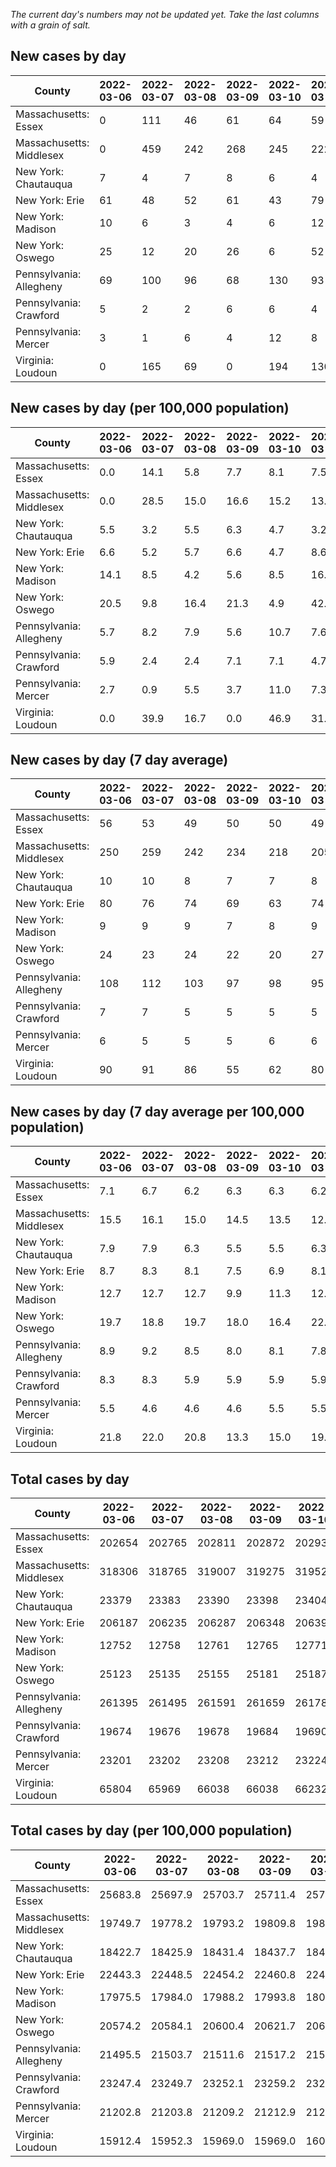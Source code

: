 _The current day's numbers may not be updated yet. Take the last columns with a grain of salt._
## New cases by day

| County | 2022-03-06 | 2022-03-07 | 2022-03-08 | 2022-03-09 | 2022-03-10 | 2022-03-11 | 2022-03-12 |
| --- | --- | --- | --- | --- | --- | --- | --- |
| Massachusetts: Essex | 0 | 111 | 46 | 61 | 64 | 59 |  |
| Massachusetts: Middlesex | 0 | 459 | 242 | 268 | 245 | 222 |  |
| New York: Chautauqua | 7 | 4 | 7 | 8 | 6 | 4 | 2 |
| New York: Erie | 61 | 48 | 52 | 61 | 43 | 79 | 60 |
| New York: Madison | 10 | 6 | 3 | 4 | 6 | 12 | 4 |
| New York: Oswego | 25 | 12 | 20 | 26 | 6 | 52 | 20 |
| Pennsylvania: Allegheny | 69 | 100 | 96 | 68 | 130 | 93 | 75 |
| Pennsylvania: Crawford | 5 | 2 | 2 | 6 | 6 | 4 | 5 |
| Pennsylvania: Mercer | 3 | 1 | 6 | 4 | 12 | 8 | 4 |
| Virginia: Loudoun | 0 | 165 | 69 | 0 | 194 | 130 |  |

## New cases by day (per 100,000 population)

| County | 2022-03-06 | 2022-03-07 | 2022-03-08 | 2022-03-09 | 2022-03-10 | 2022-03-11 | 2022-03-12 |
| --- | --- | --- | --- | --- | --- | --- | --- |
| Massachusetts: Essex | 0.0 | 14.1 | 5.8 | 7.7 | 8.1 | 7.5 |  |
| Massachusetts: Middlesex | 0.0 | 28.5 | 15.0 | 16.6 | 15.2 | 13.8 |  |
| New York: Chautauqua | 5.5 | 3.2 | 5.5 | 6.3 | 4.7 | 3.2 | 1.6 |
| New York: Erie | 6.6 | 5.2 | 5.7 | 6.6 | 4.7 | 8.6 | 6.5 |
| New York: Madison | 14.1 | 8.5 | 4.2 | 5.6 | 8.5 | 16.9 | 5.6 |
| New York: Oswego | 20.5 | 9.8 | 16.4 | 21.3 | 4.9 | 42.6 | 16.4 |
| Pennsylvania: Allegheny | 5.7 | 8.2 | 7.9 | 5.6 | 10.7 | 7.6 | 6.2 |
| Pennsylvania: Crawford | 5.9 | 2.4 | 2.4 | 7.1 | 7.1 | 4.7 | 5.9 |
| Pennsylvania: Mercer | 2.7 | 0.9 | 5.5 | 3.7 | 11.0 | 7.3 | 3.7 |
| Virginia: Loudoun | 0.0 | 39.9 | 16.7 | 0.0 | 46.9 | 31.4 |  |

## New cases by day (7 day average)

| County | 2022-03-06 | 2022-03-07 | 2022-03-08 | 2022-03-09 | 2022-03-10 | 2022-03-11 | 2022-03-12 |
| --- | --- | --- | --- | --- | --- | --- | --- |
| Massachusetts: Essex | 56 | 53 | 49 | 50 | 50 | 49 |  |
| Massachusetts: Middlesex | 250 | 259 | 242 | 234 | 218 | 205 |  |
| New York: Chautauqua | 10 | 10 | 8 | 7 | 7 | 8 | 5 |
| New York: Erie | 80 | 76 | 74 | 69 | 63 | 74 | 58 |
| New York: Madison | 9 | 9 | 9 | 7 | 8 | 9 | 6 |
| New York: Oswego | 24 | 23 | 24 | 22 | 20 | 27 | 23 |
| Pennsylvania: Allegheny | 108 | 112 | 103 | 97 | 98 | 95 | 90 |
| Pennsylvania: Crawford | 7 | 7 | 5 | 5 | 5 | 5 | 4 |
| Pennsylvania: Mercer | 6 | 5 | 5 | 5 | 6 | 6 | 5 |
| Virginia: Loudoun | 90 | 91 | 86 | 55 | 62 | 80 |  |

## New cases by day (7 day average per 100,000 population)

| County | 2022-03-06 | 2022-03-07 | 2022-03-08 | 2022-03-09 | 2022-03-10 | 2022-03-11 | 2022-03-12 |
| --- | --- | --- | --- | --- | --- | --- | --- |
| Massachusetts: Essex | 7.1 | 6.7 | 6.2 | 6.3 | 6.3 | 6.2 |  |
| Massachusetts: Middlesex | 15.5 | 16.1 | 15.0 | 14.5 | 13.5 | 12.7 |  |
| New York: Chautauqua | 7.9 | 7.9 | 6.3 | 5.5 | 5.5 | 6.3 | 3.9 |
| New York: Erie | 8.7 | 8.3 | 8.1 | 7.5 | 6.9 | 8.1 | 6.3 |
| New York: Madison | 12.7 | 12.7 | 12.7 | 9.9 | 11.3 | 12.7 | 8.5 |
| New York: Oswego | 19.7 | 18.8 | 19.7 | 18.0 | 16.4 | 22.1 | 18.8 |
| Pennsylvania: Allegheny | 8.9 | 9.2 | 8.5 | 8.0 | 8.1 | 7.8 | 7.4 |
| Pennsylvania: Crawford | 8.3 | 8.3 | 5.9 | 5.9 | 5.9 | 5.9 | 4.7 |
| Pennsylvania: Mercer | 5.5 | 4.6 | 4.6 | 4.6 | 5.5 | 5.5 | 4.6 |
| Virginia: Loudoun | 21.8 | 22.0 | 20.8 | 13.3 | 15.0 | 19.3 |  |

## Total cases by day

| County | 2022-03-06 | 2022-03-07 | 2022-03-08 | 2022-03-09 | 2022-03-10 | 2022-03-11 | 2022-03-12 |
| --- | --- | --- | --- | --- | --- | --- | --- |
| Massachusetts: Essex | 202654 | 202765 | 202811 | 202872 | 202936 | 202995 |  |
| Massachusetts: Middlesex | 318306 | 318765 | 319007 | 319275 | 319520 | 319742 |  |
| New York: Chautauqua | 23379 | 23383 | 23390 | 23398 | 23404 | 23408 | 23410 |
| New York: Erie | 206187 | 206235 | 206287 | 206348 | 206391 | 206470 | 206530 |
| New York: Madison | 12752 | 12758 | 12761 | 12765 | 12771 | 12783 | 12787 |
| New York: Oswego | 25123 | 25135 | 25155 | 25181 | 25187 | 25239 | 25259 |
| Pennsylvania: Allegheny | 261395 | 261495 | 261591 | 261659 | 261789 | 261882 | 261957 |
| Pennsylvania: Crawford | 19674 | 19676 | 19678 | 19684 | 19690 | 19694 | 19699 |
| Pennsylvania: Mercer | 23201 | 23202 | 23208 | 23212 | 23224 | 23232 | 23236 |
| Virginia: Loudoun | 65804 | 65969 | 66038 | 66038 | 66232 | 66362 |  |

## Total cases by day (per 100,000 population)

| County | 2022-03-06 | 2022-03-07 | 2022-03-08 | 2022-03-09 | 2022-03-10 | 2022-03-11 | 2022-03-12 |
| --- | --- | --- | --- | --- | --- | --- | --- |
| Massachusetts: Essex | 25683.8 | 25697.9 | 25703.7 | 25711.4 | 25719.6 | 25727.0 |  |
| Massachusetts: Middlesex | 19749.7 | 19778.2 | 19793.2 | 19809.8 | 19825.0 | 19838.8 |  |
| New York: Chautauqua | 18422.7 | 18425.9 | 18431.4 | 18437.7 | 18442.4 | 18445.6 | 18447.2 |
| New York: Erie | 22443.3 | 22448.5 | 22454.2 | 22460.8 | 22465.5 | 22474.1 | 22480.6 |
| New York: Madison | 17975.5 | 17984.0 | 17988.2 | 17993.8 | 18002.3 | 18019.2 | 18024.8 |
| New York: Oswego | 20574.2 | 20584.1 | 20600.4 | 20621.7 | 20626.7 | 20669.2 | 20685.6 |
| Pennsylvania: Allegheny | 21495.5 | 21503.7 | 21511.6 | 21517.2 | 21527.9 | 21535.6 | 21541.7 |
| Pennsylvania: Crawford | 23247.4 | 23249.7 | 23252.1 | 23259.2 | 23266.3 | 23271.0 | 23276.9 |
| Pennsylvania: Mercer | 21202.8 | 21203.8 | 21209.2 | 21212.9 | 21223.9 | 21231.2 | 21234.8 |
| Virginia: Loudoun | 15912.4 | 15952.3 | 15969.0 | 15969.0 | 16015.9 | 16047.3 |  |
